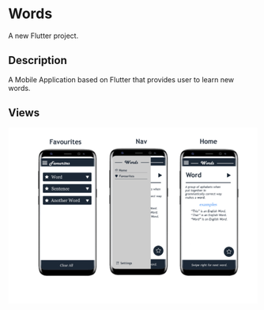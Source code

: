 # Words

A new Flutter project.

## Description

A Mobile Application based on Flutter that provides user to learn new words.

## Views
<img src="/Plan/Plan.jpg" width="600" />
